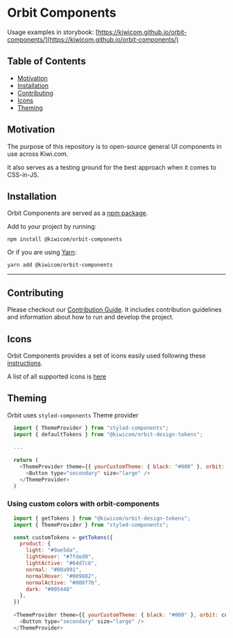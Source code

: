 # Orbit Components

Usage examples in storybook: [https://kiwicom.github.io/orbit-components/](https://kiwicom.github.io/orbit-components/)


## Table of Contents

* [Motivation](#motivation)
* [Installation](#installation)
* [Contributing](#contributing)
* [Icons](#icons)
* [Theming](#theming)

## Motivation

The purpose of this repository is to open-source general UI components in use across Kiwi.com.

It also serves as a testing ground for the best approach when it comes to CSS-in-JS.

## Installation

Orbit Components are served as a [npm package](https://www.npmjs.com/package/@kiwicom/orbit-components).

Add to your project by running:

`npm install @kiwicom/orbit-components`

Or if you are using [Yarn](https://yarnpkg.com/):

`yarn add @kiwicom/orbit-components`

---

## Contributing

Please checkout our [Contribution Guide](./.github/contributing.md). It includes contribution guidelines and information about how to run and develop the project.

## Icons

Orbit Components provides a set of icons easily used following these [instructions](https://github.com/kiwicom/orbit-components/tree/master/src/Icon).

A list of all supported icons is [here](https://kiwicom.github.io/orbit-components/?selectedKind=Icon&selectedStory=List%20of%20all%20icons)


## Theming

Orbit uses `styled-components` Theme provider

```javascript
  import { ThemeProvider } from "styled-components";
  import { defaultTokens } from "@kiwicom/orbit-design-tokens";
  
  ...
  
  return (
    <ThemeProvider theme={{ yourCustomTheme: { black: "#000" }, orbit: defaultTokens }}>
      <Button type="secondary" size="large" />
    </ThemeProvider>
  )
```

### Using custom colors with orbit-components

```javascript
  import { getTokens } from "@kiwicom/orbit-design-tokens"; 
  import { ThemeProvider } from "styled-components";

  const customTokens = getTokens({
    product: {
      light: "#9ae5da",
      lightHover: "#7fded0",
      lightActive: "#64d7c6",
      normal: "#00a991",
      normalHover: "#009882",
      normalActive: "#008f7b",
      dark: "#005448"
    },
  })
  
  <ThemeProvider theme={{ yourCustomTheme: { black: "#000" }, orbit: customTokens }}>
    <Button type="secondary" size="large" />
  </ThemeProvider>
```
  
